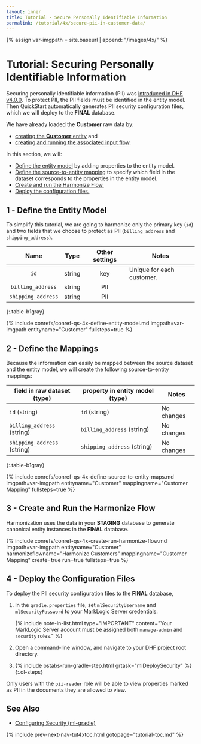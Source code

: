 ```yaml
---
layout: inner
title: Tutorial - Secure Personally Identifiable Information
permalink: /tutorial/4x/secure-pii-in-customer-data/
---
```


{% assign var-imgpath = site.baseurl | append: "/images/4x/" %}


# Tutorial: Securing Personally Identifiable Information

Securing personally identifiable information (PII) was [introduced in DHF v4.0.0]({{site.baseurl}}/release-notes/release-notes-4_0_x/). To protect PII, the PII fields must be identified in the entity model. Then QuickStart automatically generates PII security configuration files, which we will deploy to the **FINAL** database.

We have already loaded the **Customer** raw data by:
  - [creating the **Customer** entity]({{site.baseurl}}/tutorial/4x/create-entities/) and
  - [creating and running the associated input flow]({{site.baseurl}}/tutorial/4x/create-run-input-flows/).

In this section, we will:
  - [Define the entity model](#1_-_define_the_entity_model) by adding properties to the entity model.
  - [Define the source-to-entity mapping](#2_-_define_the_mappings) to specify which field in the dataset corresponds to the properties in the entity model.
  - [Create and run the Harmonize Flow.](#3_-_create_and_run_the_harmonize_flow)
  - [Deploy the configuration files.](#4_-_deploy_the_configuration_files)


## 1 - Define the Entity Model

To simplify this tutorial, we are going to harmonize only the primary key (`id`) and two fields that we choose to protect as PII (`billing_address` and `shipping_address`).

  | Name | Type | Other settings | Notes |
  |:---:|:---:|:---:|---|
  | `id`               | string | key | Unique for each customer. |
  | `billing_address`  | string | PII |  |
  | `shipping_address` | string | PII |  |
  {:.table-b1gray}

{% include conrefs/conref-qs-4x-define-entity-model.md imgpath=var-imgpath entityname="Customer" fullsteps=true %}


## 2 - Define the Mappings

Because the information can easily be mapped between the source dataset and the entity model, we will create the following source-to-entity mappings:

  | field in raw dataset (type) | property in entity model (type) | Notes |
  |---|---|---|
  | `id` (string)               | `id` (string)               | No changes |
  | `billing_address` (string)  | `billing_address` (string)  | No changes |
  | `shipping_address` (string) | `shipping_address` (string) | No changes |
  {:.table-b1gray}

{% include conrefs/conref-qs-4x-define-source-to-entity-maps.md imgpath=var-imgpath entityname="Customer" mappingname="Customer Mapping" fullsteps=true %}


## 3 - Create and Run the Harmonize Flow

Harmonization uses the data in your **STAGING** database to generate canonical entity instances in the **FINAL** database.

{% include conrefs/conref-qs-4x-create-run-harmonize-flow.md imgpath=var-imgpath entityname="Customer" harmonizeflowname="Harmonize Customers" mappingname="Customer Mapping" create=true run=true fullsteps=true %}


## 4 - Deploy the Configuration Files

To deploy the PII security configuration files to the **FINAL** database,

1. In the `gradle.properties` file, set `mlSecurityUsername` and `mlSecurityPassword` to your MarkLogic Server credentials.

   {% include note-in-list.html type="IMPORTANT" content="Your MarkLogic Server account must be assigned both `manage-admin` and `security` roles." %}
1. Open a command-line window, and navigate to your DHF project root directory.
1. {% include ostabs-run-gradle-step.html grtask="mlDeploySecurity" %}
{:.ol-steps}

Only users with the `pii-reader` role will be able to view properties marked as PII in the documents they are allowed to view.


## See Also
- [Configuring Security (ml-gradle)](https://github.com/marklogic-community/ml-gradle/wiki/Configuring-security)


{% include prev-next-nav-tut4xtoc.html gotopage="tutorial-toc.md" %}
